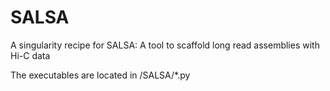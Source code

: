 # SALSA
A singularity recipe for SALSA: A tool to scaffold long read assemblies with Hi-C data 

The executables are located in /SALSA/*.py
